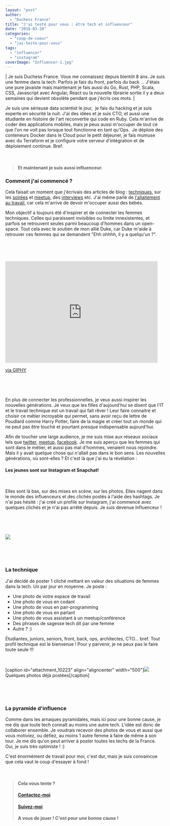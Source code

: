 ```yaml
---
layout: "post"
author: 
  - "Duchess France"
title: "J'ai testé pour vous : être tech et influenceur"
date: "2018-03-20"
categories: 
  - "coup-de-coeur"
  - "jai-teste-pour-vous"
tags: 
  - "influencer"
  - "instagram"
coverImage: "Influencer-1.jpg"
---
```


| Je suis Duchess France. Vous me connaissez depuis bientôt 8 ans. Je suis une femme dans la tech. Parfois je fais du front, parfois du back ... J'étais une pure javaiste mais maintenant je fais aussi du Go, Rust, PHP, Scala, CSS, Javascript avec Angular, React ou la nouvelle librairie sortie il y a deux semaines qui devient obsolète pendant que j'écris ces mots. |

Je suis une sérieuse data scientist le jour,  je fais du hacking et je suis experte en sécurité la nuit. J'ai des idées et je suis CTO, et aussi une étudiante en histoire de l'art reconvertie qui code en Ruby. Cela m'arrive de coder des applications mobiles, mais je peux aussi m'occuper de tout ce que l'on ne voit pas lorsque tout fonctionne en tant qu'Ops.  Je déploie des conteneurs Docker dans le Cloud pour le petit déjeuner, je fais mumuse avec du Terraform et je configure votre serveur d'intégration et de déploiement continue. Bref.

 

> #### Et maintenant je suis aussi influenceur.

### Comment j'ai commencé ?

Cela faisait un moment que j'écrivais des articles de blog : [techniques](http://www.duchess-france.org/presentation-de-ionic-framework/), sur les [soirées](http://www.duchess-france.org/retour-eclipsecon-france-2017/) et [meetup](https://www.meetup.com/fr-FR/Duchess-France-Meetup/), des [interviews](http://www.duchess-france.org/roles-modeles/) etc. J'ai même parlé de [l'allaitement au travail](http://www.duchess-france.org/mafia-lactee-travail/), car cela m'arrive de devoir m'occuper aussi des bébés.

Mon objectif a toujours été d'inspirer et de connecter les femmes techniques. Celles qui paraissent invisibles ou limite innexistentes, et parfois se retrouvent seules parmi beaucoup d'hommes dans un open-space. Tout cela avec le soutien de mon allié Duke, car Duke m'aide à retrouver ces femmes qui se demandent "Ehh ohhhh, il y a quelqu'un ?".

 

 

<iframe class="giphy-embed" src="https://giphy.com/embed/IBKg9SZ0xurG8" width="480" height="319" frameborder="0" allowfullscreen="allowfullscreen"></iframe>

[via GIPHY](https://giphy.com/gifs/car-infomercial-guess-IBKg9SZ0xurG8)

 

 

En plus de connecter les professionnelles, je veux aussi inspirer les nouvelles générations. Je veux que les filles d'aujourd'hui se disent que l'IT et le travail technique est un travail qui fait rêver ! Leur faire connaitre et choisir ce métier incroyable qui permet, sans avoir reçu de lettre de Poudlard comme Harry Potter, faire de la magie et créer tout un monde qui ne peut pas être touché et pourtant presque indispensable aujourd'hui.

Afin de toucher une large audience, je me suis mise aux réseaux sociaux tels que [twitter](https://twitter.com/duchessfr), [meetup](https://www.meetup.com/fr-FR/Duchess-France-Meetup/), [facebook](https://www.facebook.com/duchessfr/). Je me suis aperçu que les femmes qui sont dans le métier, et aussi pas mal d'hommes, venaient nous rejoindre. Mais il y avait quelque chose qui n'allait pas dans le bon sens. Les nouvelles générations, où sont-elles ? Et c'est là que j'ai eu la révélation :

#### **Les jeunes sont sur Instagram et Snapchat!**

 

Elles sont là bas, sur des mises en scène, sur les photos. Elles nagent dans le monde des influenceurs et des clichés postés à l'aide des hashtags. Je n'ai pas hésité : j'ai créé un profile sur Instagram, j'ai commencé avec quelques clichés et je n'ai pas arrêté depuis. Je suis devenue Influenceur !

 

 

[![](/assets/2018/03/2018-03-20-jai-teste-pour-vous-etre-tech-et-influenceur/instagram-1024x341.png)](https://www.instagram.com/duchessfr/)

 

 

### La technique

J'ai décidé de poster 1 cliché mettant en valeur des situations de femmes dans la tech. Un par jour en moyenne. Je poste :

- Une photo de votre espace de travail
- Une photo de vous en codant
- Une photo de vous en pair-programming
- Une photo de vous en parlant
- Une photo de vous assistant à un meetup/conférence
- Des phrases de sagesse tech dit par une femme
- Autre ? :)

Étudiantes, juniors, seniors, front, back, ops, architectes, CTO... bref. Tout profil technique est le bienvenue ! Pour y parvenir, je ne peux pas le faire toute seule !!!

 

\[caption id="attachment\_10223" align="aligncenter" width="500"\]![](/assets/2018/03/2018-03-20-jai-teste-pour-vous-etre-tech-et-influenceur/Influencer.jpg) Quelques photos déjà postées\[/caption\]

 

 

### La pyramide d'influence

Comme dans les arnaques pyramidales, mais ici pour une bonne cause, je me dis que toute tech connaît au moins une autre tech. L'idée est donc de collaborer ensemble. Je voudrais recevoir des photos de vous et aussi que vous motiviez, ou défiez, au moins 1 autre femme à faire de même à son tour. Je me dis qu'on peut arriver à poster toutes les techs de la France. Oui, je suis très optimiste ! :)

C'est énormément de travail pour moi, c'est dur, mais je suis convaincue que cela vaut le coup d'essayer à fond !

 

> #### Cela vous tente ?
> 
> #### [Contactez-moi](http://www.duchess-france.org/contact/)
> 
> #### [Suivez-moi](https://www.instagram.com/duchessfr/)
> 
> #### A vous de jouer ! C'est pour une bonne cause !
